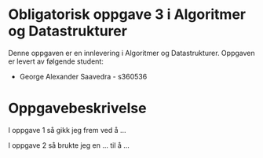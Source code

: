 # Obligatorisk oppgave 3 i Algoritmer og Datastrukturer

Denne oppgaven er en innlevering i Algoritmer og Datastrukturer. 
Oppgaven er levert av følgende student:

* George Alexander Saavedra - s360536


# Oppgavebeskrivelse

I oppgave 1 så gikk jeg frem ved å ...

I oppgave 2 så brukte jeg en ... til å ...

